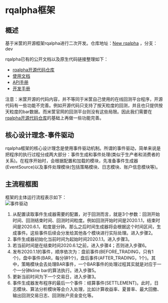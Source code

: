 # rqalpha框架
## 概述
基于米筐的开源框架rqalpha进行二次开发。仓库地址：[New rqalpha](https://github.com/wzf92/rqalpha.git) ，分支：dev

rqalpha已有的公开文档以及原生代码链接整理如下：

- [rqalpha开源代码仓库](https://github.com/ricequant/rqalpha)  
- [使用文档](https://www.ricequant.com/doc/rqalpha-plus/tutorial.html)  
- [API手册](https://www.ricequant.com/doc/rqalpha-plus/api/)  
- [开发手册](https://rqalpha.readthedocs.io/zh_CN/latest/)  

注意：米筐开源的代码内容，并不等同于米筐自己使用的在线回测平台程序，开源代码有一些功能不完善。例如开源代码只支持了按天粒度的回测，并且也只提供按天粒度的bar数据。而米筐官网的回测平台则没有这些局限。因此我们需要在[rqalpha开源代码仓库](https://github.com/ricequant/rqalpha)的基础上再做一些功能完善。
## 核心设计理念-事件驱动
rqalpha框架的核心设计理念是使用事件驱动机制。所谓的事件驱动，简单来说是把程序的执行过程分成两大部分：事件生成和事件处理(类似于生产者和消费者的关系)。在程序开始时，会根据配置和加载的模块，先准备事件生成器(EventSource)以及事件处理模块(包括策略模块、日志模块、账户信息模块等)。 
## 主流程框图 
框架的主体运行流程表示如下：  
![事件驱动](http://121.40.85.7/rqalpha_framework.png)

1. 从配置读取事件生成器需要的配置，对于回测而言，就是3个参数：回测开始时间、回测结束时间、回测时间粒度。例如回测开始时间是2020.1.1，结束时间是2020.6.1，粒度是分钟。那么之后时间生成器将会根据这个时间区间，生成事件。这些事件后续会分发给其他各个模块进行实际处理。进入步骤2。
2. 事件生成器初始化当前时间为起始时间2020.1.1。进入步骤3。
3. 若当前时间是在结束时间2020.6.1之前，进入步骤4；否则进入步骤6。
4. 发布2020.1.1的事件，顺序依次为：盘前事件(BEFORE_TRADING，只有1个)，盘中事件(BAR，每分钟1个)，盘后事件(AFTER_TRADING，1个)。其中，策略模块会去处理BAR事件，一个BAR事件的处理过程其实就是对应于一个一分钟kline bar的算法执行。进入步骤5。
5. 更新当前时间为下一个交易日，进入步骤3。
6. 事件生成器发布程序的最后一个事件：结算事件(SETTLEMENT)。此时，日志模块、算法分析模块等会介入处理，比如计算收益率、夏普率、最大回撤、输出回测交易日志、回测账户资金变化等。